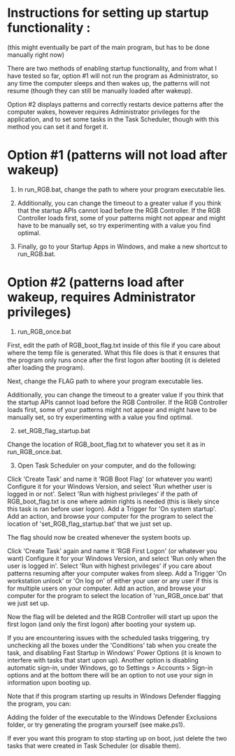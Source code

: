 # Instructions for setting up startup functionality :

(this might eventually be part of the main program, but has to be done manually right now)

There are two methods of enabling startup functionality, and from what I have tested so far, option #1 will not run the program as Administrator, so
any time the computer sleeps and then wakes up, the patterns will not resume (though they can still be manually loaded after wakeup).

Option #2 displays patterns and correctly restarts device patterns after the computer wakes, however requires Administrator privileges for the application, and to set
some tasks in the Task Scheduler, though with this method you can set it and forget it.

# Option #1 (patterns will not load after wakeup)

1. In run_RGB.bat, change the path to where your program executable lies.

2. Additionally, you can change the timeout to a greater value if you think that the startup APIs cannot load before the RGB Controller.
If the RGB Controller loads first, some of your patterns might not appear and might have to be manually set, so try experimenting with a value you find optimal.

3. Finally, go to your Startup Apps in Windows, and make a new shortcut to run_RGB.bat.

# Option #2 (patterns load after wakeup, requires Administrator privileges)

1. run_RGB_once.bat

First, edit the path of RGB_boot_flag.txt inside of this file if you care about where the temp file is generated. What this file does is that it
ensures that the program only runs once after the first logon after booting (it is deleted after loading the program).

Next, change the FLAG path to where your program executable lies.

Additionally, you can change the timeout to a greater value if you think that the startup APIs cannot load before the RGB Controller.
If the RGB Controller loads first, some of your patterns might not appear and might have to be manually set, so try experimenting with a value you find optimal.

2. set_RGB_flag_startup.bat

Change the location of RGB_boot_flag.txt to whatever you set it as in run_RGB_once.bat.

3. Open Task Scheduler on your computer, and do the following:

Click 'Create Task' and name it 'RGB Boot Flag' (or whatever you want)
Configure it for your Windows Version, and select 'Run whether user is logged in or not'.
Select 'Run with highest privileges' if the path of RGB_boot_flag.txt is one where admin rights is needed (this is likely since this task is ran before user logon).
Add a Trigger for 'On system startup'.
Add an action, and browse your computer for the program to select the location of 'set_RGB_flag_startup.bat' that we just set up.

The flag should now be created whenever the system boots up.

Click 'Create Task' again and name it 'RGB First Logon' (or whatever you want)
Configure it for your Windows Version, and select 'Run only when the user is logged in'.
Select 'Run with highest privileges' if you care about patterns resuming after your computer wakes from sleep.
Add a Trigger 'On workstation unlock' or 'On log on' of either your user or any user if this is for multiple users on your computer.
Add an action, and browse your computer for the program to select the location of 'run_RGB_once.bat' that we just set up.

Now the flag will be deleted and the RGB Controller will start up upon the first logon (and only the first logon) after booting your system up.

If you are encountering issues with the scheduled tasks triggering, try unchecking all the boxes under the 'Conditions' tab when you create the task, and disabling
Fast Startup in Windows' Power Options (it is known to interfere with tasks that start upon up). Another option is disabling automatic sign-in, under
Windows, go to Settings > Accounts > Sign-in options and at the bottom there will be an option to not use your sign in information upon booting up.

Note that if this program starting up results in Windows Defender flagging the program, you can:

Adding the folder of the executable to the Windows Defender Exclusions folder, or try generating the program yourself (see make.ps1).

If ever you want this program to stop starting up on boot, just delete the two tasks that were created in Task Scheduler (or disable them).